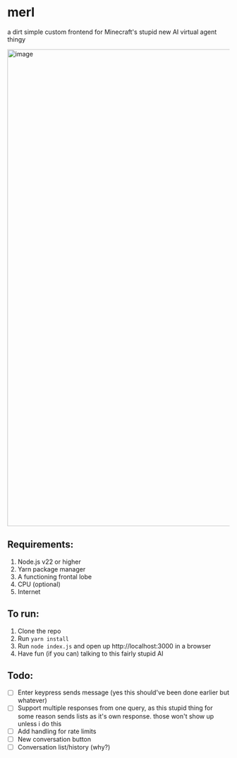 # merl
a dirt simple custom frontend for Minecraft's stupid new AI virtual agent thingy

<img width="1920" height="1080" alt="image" src="https://github.com/user-attachments/assets/d19cc6d4-090b-4273-b7b7-0e98c50ca15b" />


## Requirements:
1. Node.js v22 or higher
2. Yarn package manager
3. A functioning frontal lobe
4. CPU (optional)
5. Internet

## To run:
1. Clone the repo
2. Run `yarn install`
3. Run `node index.js` and open up http://localhost:3000 in a browser
4. Have fun (if you can) talking to this fairly stupid AI

## Todo:
- [ ] Enter keypress sends message (yes this should've been done earlier but whatever)
- [ ] Support multiple responses from one query, as this stupid thing for some reason sends lists as it's own response. those won't show up unless i do this
- [ ] Add handling for rate limits
- [ ] New conversation button
- [ ] Conversation list/history (why?)
